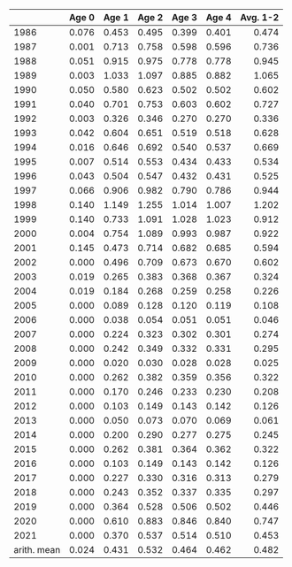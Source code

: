 |            | Age 0| Age 1| Age 2| Age 3| Age 4| Avg. 1-2|
|:-----------|-----:|-----:|-----:|-----:|-----:|--------:|
|1986        | 0.076| 0.453| 0.495| 0.399| 0.401|    0.474|
|1987        | 0.001| 0.713| 0.758| 0.598| 0.596|    0.736|
|1988        | 0.051| 0.915| 0.975| 0.778| 0.778|    0.945|
|1989        | 0.003| 1.033| 1.097| 0.885| 0.882|    1.065|
|1990        | 0.050| 0.580| 0.623| 0.502| 0.502|    0.602|
|1991        | 0.040| 0.701| 0.753| 0.603| 0.602|    0.727|
|1992        | 0.003| 0.326| 0.346| 0.270| 0.270|    0.336|
|1993        | 0.042| 0.604| 0.651| 0.519| 0.518|    0.628|
|1994        | 0.016| 0.646| 0.692| 0.540| 0.537|    0.669|
|1995        | 0.007| 0.514| 0.553| 0.434| 0.433|    0.534|
|1996        | 0.043| 0.504| 0.547| 0.432| 0.431|    0.525|
|1997        | 0.066| 0.906| 0.982| 0.790| 0.786|    0.944|
|1998        | 0.140| 1.149| 1.255| 1.014| 1.007|    1.202|
|1999        | 0.140| 0.733| 1.091| 1.028| 1.023|    0.912|
|2000        | 0.004| 0.754| 1.089| 0.993| 0.987|    0.922|
|2001        | 0.145| 0.473| 0.714| 0.682| 0.685|    0.594|
|2002        | 0.000| 0.496| 0.709| 0.673| 0.670|    0.602|
|2003        | 0.019| 0.265| 0.383| 0.368| 0.367|    0.324|
|2004        | 0.019| 0.184| 0.268| 0.259| 0.258|    0.226|
|2005        | 0.000| 0.089| 0.128| 0.120| 0.119|    0.108|
|2006        | 0.000| 0.038| 0.054| 0.051| 0.051|    0.046|
|2007        | 0.000| 0.224| 0.323| 0.302| 0.301|    0.274|
|2008        | 0.000| 0.242| 0.349| 0.332| 0.331|    0.295|
|2009        | 0.000| 0.020| 0.030| 0.028| 0.028|    0.025|
|2010        | 0.000| 0.262| 0.382| 0.359| 0.356|    0.322|
|2011        | 0.000| 0.170| 0.246| 0.233| 0.230|    0.208|
|2012        | 0.000| 0.103| 0.149| 0.143| 0.142|    0.126|
|2013        | 0.000| 0.050| 0.073| 0.070| 0.069|    0.061|
|2014        | 0.000| 0.200| 0.290| 0.277| 0.275|    0.245|
|2015        | 0.000| 0.262| 0.381| 0.364| 0.362|    0.322|
|2016        | 0.000| 0.103| 0.149| 0.143| 0.142|    0.126|
|2017        | 0.000| 0.227| 0.330| 0.316| 0.313|    0.279|
|2018        | 0.000| 0.243| 0.352| 0.337| 0.335|    0.297|
|2019        | 0.000| 0.364| 0.528| 0.506| 0.502|    0.446|
|2020        | 0.000| 0.610| 0.883| 0.846| 0.840|    0.747|
|2021        | 0.000| 0.370| 0.537| 0.514| 0.510|    0.453|
|arith. mean | 0.024| 0.431| 0.532| 0.464| 0.462|    0.482|
